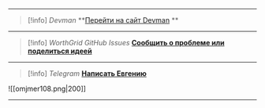 ***

> [!info] _Devman_
 **[Перейти на сайт Devman](https://dvmn.org/) **

***

> [!info] _WorthGrid GitHub Issues_
**[Сообщить о проблеме или поделиться идеей](https://github.com/jmuriki/WorthGrid/issues)**

***

> [!info] _Telegram_
**[Написать Евгению](https://t.me/omjmer108)**

![[omjmer108.png|200]]
***
